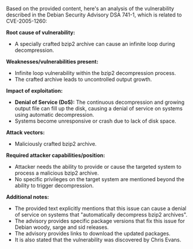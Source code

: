 Based on the provided content, here's an analysis of the vulnerability described in the Debian Security Advisory DSA 741-1, which is related to CVE-2005-1260:

**Root cause of vulnerability:**
- A specially crafted bzip2 archive can cause an infinite loop during decompression.

**Weaknesses/vulnerabilities present:**
- Infinite loop vulnerability within the bzip2 decompression process.
- The crafted archive leads to uncontrolled output growth.

**Impact of exploitation:**
- **Denial of Service (DoS):** The continuous decompression and growing output file can fill up the disk, causing a denial of service on systems using automatic decompression.
- Systems become unresponsive or crash due to lack of disk space.

**Attack vectors:**
-  Maliciously crafted bzip2 archive.

**Required attacker capabilities/position:**
-  Attacker needs the ability to provide or cause the targeted system to process a malicious bzip2 archive.
-  No specific privileges on the target system are mentioned beyond the ability to trigger decompression.

**Additional notes:**
- The provided text explicitly mentions that this issue can cause a denial of service on systems that "automatically decompress bzip2 archives".
- The advisory provides specific package versions that fix this issue for Debian woody, sarge and sid releases.
- The advisory provides links to download the updated packages.
- It is also stated that the vulnerability was discovered by Chris Evans.